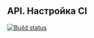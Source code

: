 ## API. Настройка CI

[![Build status](https://ci.appveyor.com/api/projects/status/wkcwmutbqpf2k7uh?svg=true)](https://ci.appveyor.com/project/KleshchenkoSergei/api-ci)